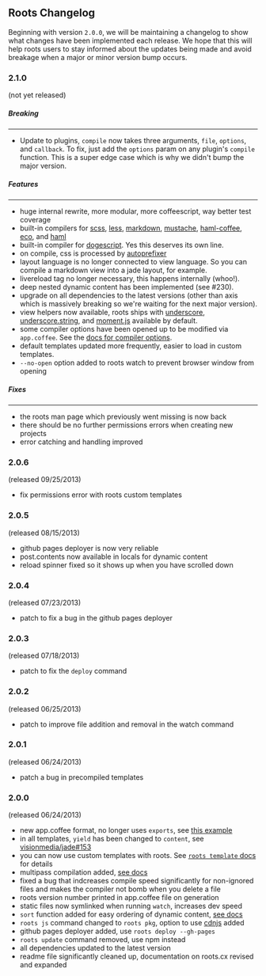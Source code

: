 Roots Changelog
---------------

Beginning with version `2.0.0`, we will be maintaining a changelog to show what changes have been implemented each release. We hope that this will help roots users to stay informed about the updates being made and avoid breakage when a major or minor version bump occurs.

### 2.1.0
(not yet released)

##### Breaking

* * *

- Update to plugins, `compile` now takes three arguments, `file`, `options`, and `callback`. To fix, just add the `options` param on any plugin's `compile` function. This is a super edge case which is why we didn't bump the major version.

##### Features

* * *

- huge internal rewrite, more modular, more coffeescript, way better test coverage
- built-in compilers for [scss](http://sass-lang.com/), [less](http://lesscss.org/), [markdown](http://daringfireball.net/projects/markdown/), [mustache](http://mustache.github.io/mustache.5.html), [haml-coffee](https://github.com/netzpirat/haml-coffee), [eco](https://github.com/sstephenson/eco), and [haml](https://github.com/creationix/haml-js)
- built-in compiler for [dogescript](http://zachbruggeman.me/dogescript/). Yes this deserves its own line.
- on compile, css is processed by [autoprefixer](https://github.com/ai/autoprefixer)
- layout language is no longer connected to view language. So you can compile a markdown view into a jade layout, for example.
- livereload tag no longer necessary, this happens internally (whoo!).
- deep nested dynamic content has been implemented (see #230).
- upgrade on all dependencies to the latest versions (other than axis which is massively breaking so we're waiting for the next major version).
- view helpers now available, roots ships with [underscore](http://underscorejs.org/), [underscore.string](https://github.com/epeli/underscore.string), and [moment.js](http://momentjs.com/) available by default.
- some compiler options have been opened up to be modified via `app.coffee`. See the [docs for compiler options](#).
- default templates updated more frequently, easier to load in custom templates.
- `--no-open` option added to roots watch to prevent browser window from opening

##### Fixes

* * *

- the roots man page which previously went missing is now back
- there should be no further permissions errors when creating new projects
- error catching and handling improved

### 2.0.6
(released 09/25/2013)
- fix permissions error with roots custom templates

### 2.0.5
(released 08/15/2013)
- github pages deployer is now very reliable
- post.contents now available in locals for dynamic content
- reload spinner fixed so it shows up when you have scrolled down

### 2.0.4
(released 07/23/2013)
- patch to fix a bug in the github pages deployer

### 2.0.3
(released 07/18/2013)
- patch to fix the `deploy` command

### 2.0.2
(released 06/25/2013)
- patch to improve file addition and removal in the watch command

### 2.0.1
(released 06/24/2013)
- patch a bug in precompiled templates

### 2.0.0
(released 06/24/2013)

- new app.coffee format, no longer uses `exports`, see [this example](https://github.com/jenius/roots/blob/master/templates/new/default/app.coffee)
- in all templates, `yield` has been changed to `content`, see [visionmedia/jade#153](https://github.com/visionmedia/jade/issues/1053)
- you can now use custom templates with roots. See [`roots template` docs](http://roots.cx/docs#templates) for details
- multipass compilation added, [see docs](http://roots.cx/docs#multipass)
- fixed a bug that indcreases compile speed significantly for non-ignored files and makes the compiler not bomb when you delete a file
- roots version number printed in app.coffee file on generation
- static files now symlinked when running `watch`, increases dev speed
- `sort` function added for easy ordering of dynamic content, [see docs](http://roots.cx/docs#dynamic)
- `roots js` command changed to `roots pkg`, option to use [cdnjs](https://github.com/jenius/cli-js) added
- github pages deployer added, use `roots deploy --gh-pages`
- `roots update` command removed, use npm instead
- all dependencies updated to the latest version
- readme file significantly cleaned up, documentation on roots.cx revised and expanded

